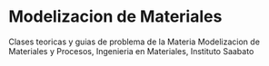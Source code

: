 # Modelizacion de Materiales

Clases teoricas y guias de problema de la Materia Modelizacion de Materiales y Procesos, Ingenieria en Materiales, Instituto Saabato
